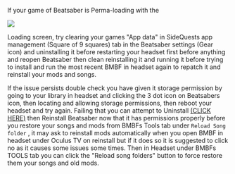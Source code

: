 If your game of Beatsaber is Perma-loading with the

 ![](https://cdn.discordapp.com/attachments/608376262347587595/608578090410704897/3dots.png) 

Loading screen, try clearing your games "App data" in SideQuests app management (Square of 9 squares) tab in the Beatsaber settings (Gear icon) and uninstalling it before restarting your headset first before anything and reopen Beatsaber then clean reinstalling it and running it before trying to install and run the most recent BMBF in headset again to repatch it and reinstall your mods and songs.

If the issue persists double check you have given it storage permission by going to your library in headset and clicking the 3 dot icon on Beatsabers icon, then locating and allowing storage permissions, then reboot your headset and try again.
Failing that you can attempt to Uninstall
[(CLICK HERE)](https://github.com/the-expanse/SideQuest/wiki/.My-apps-won't-uninstall-what's-wrong%3F)
then Reinstall Beatsaber now that it has permissions properly before you restore your songs and mods from BMBFs Tools tab under `Reload Song folder` , it may ask to reinstall mods automatically when you open BMBF in headset under Oculus TV on reinstall but if it does so it is suggested to click no as it causes some issues some times.
Then in Headset under BMBFs TOOLS tab you can click the "Reload song folders" button to force restore them your songs and old mods.
